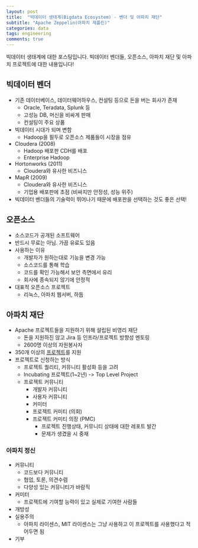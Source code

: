 ```yaml
---
layout: post
title:  "빅데이터 생태계(Bigdata Ecosystem) - 벤더 및 아파치 재단"
subtitle: "Apache Zeppelin(아파치 제플린)"
categories: data
tags: engineering
comments: true
---
```

빅데이터 생태계에 대한 포스팅입니다. 빅데이터 벤더들, 오픈소스, 아파치 재단 및 아파치 프로젝트에 대한 내용입니다!

## 빅데이터 벤더
- 기존 데이터베이스, 데이터웨어하우스, 컨설팅 등으로 돈을 버는 회사가 존재
	- Oracle, Teradata, Splunk 등
	- 고성능 DB, 머신을 비싸게 판매
	- 컨설팅이 주요 상품
- 빅데이터 시대가 되며 변함
	- Hadoop을 필두로 오픈소스 제품들이 시장을 점유
- Cloudera (2008)
	- Hadoop 배포판 CDH를 배포
	- Enterprise Hadoop
- Hortonworks (2011)   
	- Cloudera와 유사한 비즈니스
- MapR (2009)
	- Cloudera와 유사한 비즈니스
	- 기업용 배포판에 초점 (비싸지만 안정성, 성능 위주)
- 빅데이터 벤더들의 기술력이 뛰어나기 때문에 배포판을 선택하는 것도 좋은 선택!

## 오픈소스
- 소스코드가 공개된 소프트웨어
- 반드시 무료는 아님. 가끔 유료도 있음
- 사용하는 이유
	- 개발자가 원하는대로 기능을 변경 가능
	- 소스코드를 통해 학습
	- 코드를 확인 가능해서 보안 측면에서 유리
	- 회사에 종속되지 않기에 안정적
- 대표적 오픈소스 프로젝트
	- 리눅스, 아파치 웹서버, 하둡

## 아파치 재단
- Apache 프로젝트들을 지원하기 위해 설립된 비영리 재단
	- 돈을 지원하진 않고 Jira 등 인프라/프로젝트 방향성 멘토링
	- 2600명 이상의 자원봉사자
- 350개 이상의 [프로젝트](https://projects.apache.org/projects.html)를 지원   
- 프로젝트로 신청하는 방식
	- 프로젝트 퀄리티, 커뮤니티 활성화 등을 고려
	- Incubating 프로젝트(1~2년) -> Top Level Project  
	- 프로젝트 커뮤니티
		- 개발자 커뮤니티
		- 사용자 커뮤니티
		- 커미터
		- 프로젝트 커미티 (의회)
		- 프로젝트 커미티 의장 (PMC)
			- 프로젝트 진행상태, 커뮤니티 상태에 대한 레포트 발간
			- 문제가 생겼을 시 중재

### 아파치 정신
- 커뮤니티
	- 코드보다 커뮤니티
	- 협업, 토론, 의견수렴
	- 다양성 있는 커뮤니티가 바람직
- 커미터
	- 프로젝트에 기여할 능력이 있고 실제로 기여한 사람들
- 개방성
- 실용주의
	- 아파치 라이센스, MIT 라이센스는 그냥 사용하고 이 프로젝트를 사용했다고 적어두면 됨 
- 기부   
